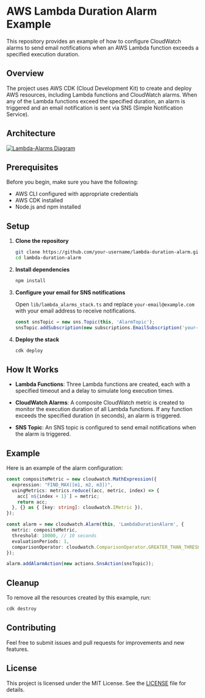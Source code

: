 
# AWS Lambda Duration Alarm Example

This repository provides an example of how to configure CloudWatch alarms to send email notifications when an AWS Lambda function exceeds a specified execution duration.

## Overview

The project uses AWS CDK (Cloud Development Kit) to create and deploy AWS resources, including Lambda functions and CloudWatch alarms. When any of the Lambda functions exceed the specified duration, an alarm is triggered and an email notification is sent via SNS (Simple Notification Service).

## Architecture
[![Lambda-Alarms Diagram](https://viewer.diagrams.net/images/drawio-logo.svg)](https://viewer.diagrams.net/?highlight=0000ff&edit=_blank&layers=1&nav=1&title=Lambda-Alarms.drawio#Uhttps%3A%2F%2Fdrive.google.com%2Fuc%3Fid%3D19oUVXm3fEdz1KBcjLCccvo8NCfsY3yPY%26export%3Ddownload)

## Prerequisites

Before you begin, make sure you have the following:

- AWS CLI configured with appropriate credentials
- AWS CDK installed
- Node.js and npm installed

## Setup

1. **Clone the repository**

    ```sh
    git clone https://github.com/your-username/lambda-duration-alarm.git
    cd lambda-duration-alarm
    ```

2. **Install dependencies**

    ```sh
    npm install
    ```

3. **Configure your email for SNS notifications**

    Open `lib/lambda_alarms_stack.ts` and replace `your-email@example.com` with your email address to receive notifications.

    ```typescript
    const snsTopic = new sns.Topic(this, 'AlarmTopic');
    snsTopic.addSubscription(new subscriptions.EmailSubscription('your-email@example.com'));
    ```

4. **Deploy the stack**

    ```sh
    cdk deploy
    ```

## How It Works

- **Lambda Functions**: Three Lambda functions are created, each with a specified timeout and a delay to simulate long execution times.

- **CloudWatch Alarms**: A composite CloudWatch metric is created to monitor the execution duration of all Lambda functions. If any function exceeds the specified duration (n seconds), an alarm is triggered.

- **SNS Topic**: An SNS topic is configured to send email notifications when the alarm is triggered.

## Example

Here is an example of the alarm configuration:

```typescript
const compositeMetric = new cloudwatch.MathExpression({
  expression: "FIND_MAX([m1, m2, m3])",
  usingMetrics: metrics.reduce((acc, metric, index) => {
    acc[`m${index + 1}`] = metric;
    return acc;
  }, {} as { [key: string]: cloudwatch.IMetric }),
});

const alarm = new cloudwatch.Alarm(this, 'LambdaDurationAlarm', {
  metric: compositeMetric,
  threshold: 10000, // 10 seconds
  evaluationPeriods: 1,
  comparisonOperator: cloudwatch.ComparisonOperator.GREATER_THAN_THRESHOLD,
});

alarm.addAlarmAction(new actions.SnsAction(snsTopic));
```

## Cleanup

To remove all the resources created by this example, run:

```sh
cdk destroy
```

## Contributing

Feel free to submit issues and pull requests for improvements and new features.

## License

This project is licensed under the MIT License. See the [LICENSE](LICENSE) file for details.
